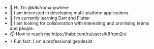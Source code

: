 - 👋 Hi, I’m @k8sfromanywhere
- 👀 I am interested in developing multi-platform applications
- 🌱 I’m currently learning Dart and Flutter
- 💞️ I am looking for collaboration with interesting and promising teams and people.
- 📫 How to reach me https://habr.com/ru/users/k8from2n/
- ⚡ Fun fact: I am a professional geodesist

<!---
k8sfromanywhere/k8sfromanywhere is a ✨ special ✨ repository because its `README.md` (this file) appears on your GitHub profile.
You can click the Preview link to take a look at your changes.
--->
